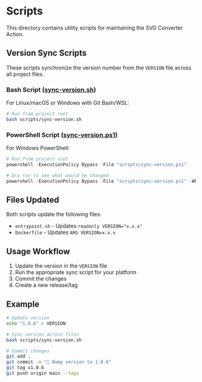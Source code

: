 # Scripts

This directory contains utility scripts for maintaining the SVG Converter Action.

## Version Sync Scripts

These scripts synchronize the version number from the `VERSION` file across all project files.

### Bash Script ([sync-version.sh](sync-version.sh))

For Linux/macOS or Windows with Git Bash/WSL:

```bash
# Run from project root
bash scripts/sync-version.sh
```

### PowerShell Script ([sync-version.ps1](sync-version.ps1))

For Windows PowerShell:

```powershell
# Run from project root
powershell -ExecutionPolicy Bypass -File "scripts\sync-version.ps1"

# Dry run to see what would be changed
powershell -ExecutionPolicy Bypass -File "scripts\sync-version.ps1" -WhatIf
```

## Files Updated

Both scripts update the following files:

- `entrypoint.sh` - Updates `readonly VERSION="x.x.x"`
- `Dockerfile` - Updates `ARG VERSION=x.x.x`

## Usage Workflow

1. Update the version in the `VERSION` file
2. Run the appropriate sync script for your platform
3. Commit the changes
4. Create a new release/tag

## Example

```bash
# Update version
echo "1.0.6" > VERSION

# Sync version across files
bash scripts/sync-version.sh

# Commit changes
git add .
git commit -m "🔖 Bump version to 1.0.6"
git tag v1.0.6
git push origin main --tags
```
